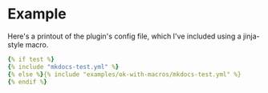 # Example

Here's a printout of the plugin's config file, which I've included using a jinja-style macro.

`````yaml
{% if test %}
{% include "mkdocs-test.yml" %}
{% else %}{% include "examples/ok-with-macros/mkdocs-test.yml" %}
{% endif %}
`````
